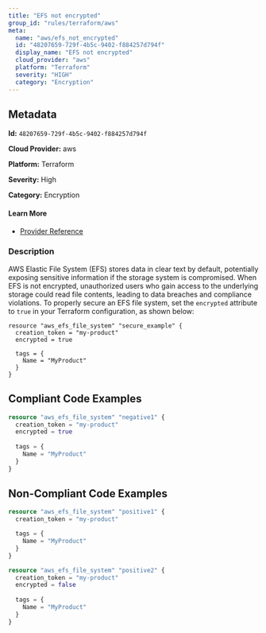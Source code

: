 ```yaml
---
title: "EFS not encrypted"
group_id: "rules/terraform/aws"
meta:
  name: "aws/efs_not_encrypted"
  id: "48207659-729f-4b5c-9402-f884257d794f"
  display_name: "EFS not encrypted"
  cloud_provider: "aws"
  platform: "Terraform"
  severity: "HIGH"
  category: "Encryption"
---
```

## Metadata

**Id:** `48207659-729f-4b5c-9402-f884257d794f`

**Cloud Provider:** aws

**Platform:** Terraform

**Severity:** High

**Category:** Encryption

#### Learn More

 - [Provider Reference](https://registry.terraform.io/providers/hashicorp/aws/latest/docs/resources/efs_file_system#encrypted)

### Description

 AWS Elastic File System (EFS) stores data in clear text by default, potentially exposing sensitive information if the storage system is compromised. When EFS is not encrypted, unauthorized users who gain access to the underlying storage could read file contents, leading to data breaches and compliance violations. To properly secure an EFS file system, set the `encrypted` attribute to `true` in your Terraform configuration, as shown below:

```hcl
resource "aws_efs_file_system" "secure_example" {
  creation_token = "my-product"
  encrypted = true
  
  tags = {
    Name = "MyProduct"
  }
}
```


## Compliant Code Examples
```terraform
resource "aws_efs_file_system" "negative1" {
  creation_token = "my-product"
  encrypted = true
  
  tags = {
    Name = "MyProduct"
  }
}
```
## Non-Compliant Code Examples
```terraform
resource "aws_efs_file_system" "positive1" {
  creation_token = "my-product"

  tags = {
    Name = "MyProduct"
  }
}

resource "aws_efs_file_system" "positive2" {
  creation_token = "my-product"
  encrypted = false
  
  tags = {
    Name = "MyProduct"
  }
}
```